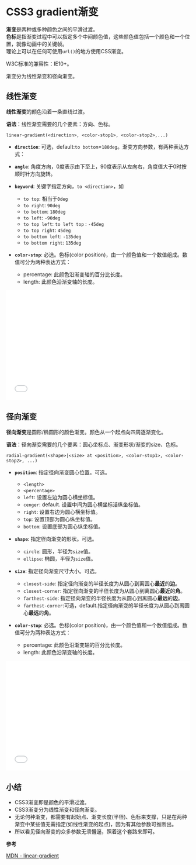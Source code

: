 # CSS3 gradient渐变

**渐变**是两种或多种颜色之间的平滑过渡。  
**色标**是指渐变过程中可以指定多个中间颜色值，这些颜色值包括一个颜色和一个位置，就像动画中的关键帧。  
理论上可以在任何可使用`url()`的地方使用CSS渐变。  

W3C标准的兼容性：IE10+。

渐变分为线性渐变和径向渐变。

## 线性渐变

**线性渐变**的颜色沿着一条直线过渡。

**语法**：线性渐变需要的几个要素：方向、色标。

`linear-gradient(<direction>, <color-stop1>, <color-stop2>,...)`

- **`direction`**: 可选，default:`to bottom`=`180deg`。渐变方向参数，有两种表达方式：

- **`angle`**: 角度方向，0度表示由下至上，90度表示从左向右，角度值大于0时按顺时针方向旋转。
- **`keyword`**: 关键字指定方向，`to <direction>`，如
    - `to top`: 相当于`0deg`
    - `to right`: `90deg`
    - `to bottom`: `180deg`
    - `to left`: `-90deg`
    - `to top left`: `to left top` : `-45deg`
    - `to top right`: `45deg`
    - `to bottom left`: `-135deg`
    - `to bottom right`: `135deg`
- **`color-stop`**: 必选。色标(color position)，由一个颜色值和一个数值组成。数值可分为两种表达方式：
    - percentage: 此颜色沿渐变轴的百分比长度。
    - length: 此颜色沿渐变轴的长度。

<iframe width="100%" height="300" src="//jsfiddle.net/Chengyanzhao/4asodc01/embedded/" allowfullscreen="allowfullscreen" allowpaymentrequest frameborder="0"></iframe>

## 径向渐变

**径向渐变**是圆形/椭圆形的颜色渐变。颜色从一个起点向四周逐渐变化。

**语法**：径向渐变需要的几个要素：圆心坐标点、渐变形状/渐变的size、色标。

`radial-gradient(<shape>|<size> at <position>, <color-stop1>, <color-stop2>, ...)`

- **`position`**: 指定径向渐变圆心位置。可选。
    - `<length>`
    - `<percentage>`
    - `left`: 设置左边为圆心横坐标值。
    - `cenger`: default. 设置中间为圆心横坐标活纵坐标值。
    - `right`: 设置右边为圆心横坐标值。
    - `top`: 设置顶部为圆心纵坐标值。
    - `bottom`: 设置底部为圆心纵坐标值。

- **`shape`**: 指定径向渐变的形状。可选。
    - `circle`: 圆形，半径为`size`值。
    - `ellipse`: 椭圆，半径为`size`值。

- **`size`**: 指定径向渐变尺寸大小。可选。
    - `closest-side`: 指定径向渐变的半径长度为从圆心到离圆心**最近**的**边**。
    - `closest-corner`: 指定径向渐变的半径长度为从圆心到离圆心**最近**的**角**。
    - `farthest-side`: 指定径向渐变的半径长度为从圆心到离圆心**最远**的**边**。
    - `farthest-corner`:可选，default.指定径向渐变的半径长度为从圆心到离圆心**最远**的**角**。

- **`color-stop`**: 必选。色标(color position)，由一个颜色值和一个数值组成。数值可分为两种表达方式：
    - percentage: 此颜色沿渐变轴的百分比长度。
    - length: 此颜色沿渐变轴的长度。

<iframe width="100%" height="300" src="//jsfiddle.net/Chengyanzhao/r7cxsmoz/embedded/" allowfullscreen="allowfullscreen" allowpaymentrequest frameborder="0"></iframe>

## 小结

- CSS3渐变即是颜色的平滑过渡。
- CSS3渐变分为线性渐变和径向渐变。
- 无论何种渐变，都需要有起始点、渐变长度(半径)、色标来支撑，只是在两种渐变中某些值无需指定(如线性渐变的起点)，因为有其他参数可推断出。
- 所以看见径向渐变的众多参数无须懵逼，照着这个套路来即可。

**参考**

[MDN - linear-gradient](https://developer.mozilla.org/zh-CN/docs/Web/CSS/linear-gradient)